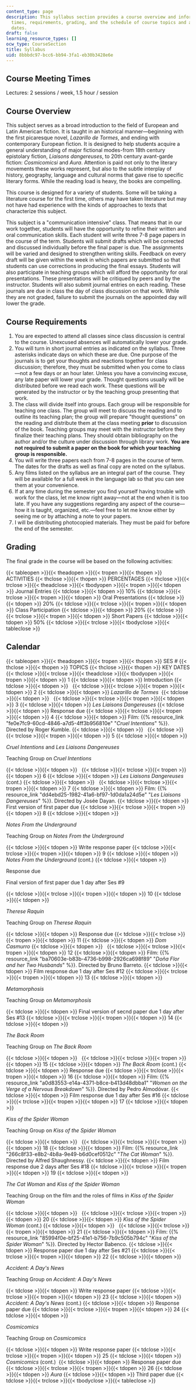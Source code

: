 ```yaml
---
content_type: page
description: This syllabus section provides a course overview and information on meeting
  times, requirements, grading, and the schedule of course topics and assignment due
  dates.
draft: false
learning_resource_types: []
ocw_type: CourseSection
title: Syllabus
uid: 8bbbdc97-bcc6-bb94-3fa1-eb30b3428e6e
---
```

## Course Meeting Times

Lectures: 2 sessions / week, 1.5 hour / session

## Course Overview

This subject serves as a broad introduction to the field of European and Latin American fiction. It is taught in an historical manner—beginning with the first picaresque novel, *Lazarillo de Tormes*, and ending with contemporary European fiction. It is designed to help students acquire a general understanding of major fictional modes-from 18th century epistolary fiction, *Liaisons dangereuses*, to 20th century avant-garde fiction: *Cosmicomicsi* and *Aura*. Attention is paid not only to the literary movements these works represent, but also to the subtle interplay of history, geography, language and cultural norms that gave rise to specific literary forms. While the reading load is heavy, the books are compelling.

This course is designed for a variety of students. Some will be taking a literature course for the first time, others may have taken literature but may not have had experience with the kinds of approaches to texts that characterize this subject.

This subject is a "communication intensive" class. That means that in our work together, students will have the opportunity to refine their written and oral communication skills. Each student will write three 7-8 page papers in the course of the term. Students will submit drafts which will be corrected and discussed individually before the final paper is due. The assignments will be varied and designed to strengthen writing skills. Feedback on every draft will be given within the week in which papers are submitted so that students can use corrections in producing the final essays. Students will also participate in teaching groups which will afford the opportunity for oral presentations. These presentations will be critiqued by peers and by the instructor. Students will also submit journal entries on each reading. These journals are due in class the day of class discussion on that work. While they are not graded, failure to submit the journals on the appointed day will lower the grade.

## Course Requirements

1. You are expected to attend all classes since class discussion is central to the course. Unexcused absences will automatically lower your grade.
2. You will turn in short journal entries as indicated on the syllabus. Three asterisks indicate days on which these are due. One purpose of the journals is to get your thoughts and reactions together for class discussion; therefore, they must be submitted when you come to class—not a few days or an hour later. Unless you have a convincing excuse, any late paper will lower your grade. Thought questions usually will be distributed before we read each work. These questions will be generated by the instructor or by the teaching group presenting that work.
3. The class will divide itself into groups. Each group will be responsible for teaching one class. The group will meet to discuss the reading and to outline its teaching plan; the group will prepare "thought questions" on the reading and distribute them at the class meeting **prior** to discussion of the book. Teaching groups may meet with the instructor before they finalize their teaching plans. They should obtain bibliography on the author and/or the culture under discussion through library work. **You are not required to submit a paper on the book for which your teaching group is responsible.**
4. You will write three papers each from 7-8 pages in the course of term. The dates for the drafts as well as final copy are noted on the syllabus.
5. Any films listed on the syllabus are an integral part of the course. They will be available for a full week in the language lab so that you can see them at your convenience.
6. If at any time during the semester you find yourself having trouble with work for the class, let me know right away—not at the end when it is too late. If you have any suggestions regarding any aspect of the course—how it is taught, organized, etc.—feel free to let me know either by seeing me or by attaching a note to your papers.
7. I will be distributing photocopied materials. They must be paid for before the end of the semester.

## Grading

The final grade in the course will be based on the following activities:

{{< tableopen >}}{{< theadopen >}}{{< tropen >}}{{< thopen >}}
ACTIVITIES
{{< thclose >}}{{< thopen >}}
PERCENTAGES
{{< thclose >}}{{< trclose >}}{{< theadclose >}}{{< tbodyopen >}}{{< tropen >}}{{< tdopen >}}
Journal Entries
{{< tdclose >}}{{< tdopen >}}
10%
{{< tdclose >}}{{< trclose >}}{{< tropen >}}{{< tdopen >}}
Oral Presentations
{{< tdclose >}}{{< tdopen >}}
20%
{{< tdclose >}}{{< trclose >}}{{< tropen >}}{{< tdopen >}}
Class Participation
{{< tdclose >}}{{< tdopen >}}
20%
{{< tdclose >}}{{< trclose >}}{{< tropen >}}{{< tdopen >}}
Short Papers
{{< tdclose >}}{{< tdopen >}}
50%
{{< tdclose >}}{{< trclose >}}{{< tbodyclose >}}{{< tableclose >}}

## Calendar

{{< tableopen >}}{{< theadopen >}}{{< tropen >}}{{< thopen >}}
SES #
{{< thclose >}}{{< thopen >}}
TOPICS
{{< thclose >}}{{< thopen >}}
KEY DATES
{{< thclose >}}{{< trclose >}}{{< theadclose >}}{{< tbodyopen >}}{{< tropen >}}{{< tdopen >}}
1
{{< tdclose >}}{{< tdopen >}}
Introduction
{{< tdclose >}}{{< tdopen >}}
 
{{< tdclose >}}{{< trclose >}}{{< tropen >}}{{< tdopen >}}
2
{{< tdclose >}}{{< tdopen >}}
*Lazarillo de Tormes* 
{{< tdclose >}}{{< tdopen >}}
 
{{< tdclose >}}{{< trclose >}}{{< tropen >}}{{< tdopen >}}
3
{{< tdclose >}}{{< tdopen >}}
*Les Liaisons Dangereuses*
{{< tdclose >}}{{< tdopen >}}
Response due
{{< tdclose >}}{{< trclose >}}{{< tropen >}}{{< tdopen >}}
4
{{< tdclose >}}{{< tdopen >}}
Film: {{% resource_link "fe0e7fc9-60cd-4846-a7d5-4ff3b956810e" "*Cruel Intentions*" %}}. Directed by Roger Kumble.
{{< tdclose >}}{{< tdopen >}}
 
{{< tdclose >}}{{< trclose >}}{{< tropen >}}{{< tdopen >}}
5
{{< tdclose >}}{{< tdopen >}}

*Cruel Intentions* and *Les Liaisons Dangereuses*

Teaching Group on *Cruel Intentions*

{{< tdclose >}}{{< tdopen >}}
 
{{< tdclose >}}{{< trclose >}}{{< tropen >}}{{< tdopen >}}
6
{{< tdclose >}}{{< tdopen >}}
*Les Liaisons Dangereuses* (cont.)
{{< tdclose >}}{{< tdopen >}}
 
{{< tdclose >}}{{< trclose >}}{{< tropen >}}{{< tdopen >}}
7
{{< tdclose >}}{{< tdopen >}}
Film: {{% resource_link "dd4ebd25-1982-41a6-bf97-1d0da1a24d5e" "*Les Liaisons Dangereuses*" %}}. Directed by Josée Dayan.
{{< tdclose >}}{{< tdopen >}}
First version of first paper due
{{< tdclose >}}{{< trclose >}}{{< tropen >}}{{< tdopen >}}
8
{{< tdclose >}}{{< tdopen >}}

*Notes From the Underground*

Teaching Group on *Notes From the Underground*

{{< tdclose >}}{{< tdopen >}}
Write response paper
{{< tdclose >}}{{< trclose >}}{{< tropen >}}{{< tdopen >}}
9
{{< tdclose >}}{{< tdopen >}}
*Notes From the Underground* (cont.)
{{< tdclose >}}{{< tdopen >}}

Response due

Final version of first paper due 1 day after Ses #9

{{< tdclose >}}{{< trclose >}}{{< tropen >}}{{< tdopen >}}
10
{{< tdclose >}}{{< tdopen >}}

*Therese Raquin*

Teaching Group on *Therese Raquin*

{{< tdclose >}}{{< tdopen >}}
Response due
{{< tdclose >}}{{< trclose >}}{{< tropen >}}{{< tdopen >}}
11
{{< tdclose >}}{{< tdopen >}}
*Dom Casmurro*
{{< tdclose >}}{{< tdopen >}}
 
{{< tdclose >}}{{< trclose >}}{{< tropen >}}{{< tdopen >}}
12
{{< tdclose >}}{{< tdopen >}}
Film: {{% resource_link "ba70603e-b83b-4736-b998-2926ca698f89" "*Doña Flor and her Two Husbands*" %}}. Directed by Bruno Barreto.
{{< tdclose >}}{{< tdopen >}}
Film response due 1 day after Ses #12
{{< tdclose >}}{{< trclose >}}{{< tropen >}}{{< tdopen >}}
13
{{< tdclose >}}{{< tdopen >}}

*Metamorphosis*

Teaching Group on *Metamorphosis*

{{< tdclose >}}{{< tdopen >}}
Final version of secnd paper due 1 day after Ses #13
{{< tdclose >}}{{< trclose >}}{{< tropen >}}{{< tdopen >}}
14
{{< tdclose >}}{{< tdopen >}}

*The Back Room*

Teaching Group on *The Back Room*

{{< tdclose >}}{{< tdopen >}}
 
{{< tdclose >}}{{< trclose >}}{{< tropen >}}{{< tdopen >}}
15
{{< tdclose >}}{{< tdopen >}}
*The Back Room* (cont.)
{{< tdclose >}}{{< tdopen >}}
Response due
{{< tdclose >}}{{< trclose >}}{{< tropen >}}{{< tdopen >}}
16
{{< tdclose >}}{{< tdopen >}}
Film: {{% resource_link "a0d83553-e14a-4371-b8ce-b413d48dbba1" "*Women on the Verge of a Nervous Breakdown*" %}}. Directed by Pedro Almodóvar.
{{< tdclose >}}{{< tdopen >}}
Film response due 1 day after Ses #16
{{< tdclose >}}{{< trclose >}}{{< tropen >}}{{< tdopen >}}
17
{{< tdclose >}}{{< tdopen >}}

*Kiss of the Spider Woman*

Teaching Group on *Kiss of the Spider Woman*

{{< tdclose >}}{{< tdopen >}}
 
{{< tdclose >}}{{< trclose >}}{{< tropen >}}{{< tdopen >}}
18
{{< tdclose >}}{{< tdopen >}}
Film: {{% resource_link "266c8f33-e8b2-4b8a-9e49-b6d0cef0512c" "*The Cat Woman*" %}}. Directed by Alfred Shaughnessy.
{{< tdclose >}}{{< tdopen >}}
Film response due 2 days after Ses #18
{{< tdclose >}}{{< trclose >}}{{< tropen >}}{{< tdopen >}}
19
{{< tdclose >}}{{< tdopen >}}

*The Cat Woman* and *Kiss of the Spider Woman*

Teaching Group on the film and the roles of films in *Kiss of the Spider Woman*

{{< tdclose >}}{{< tdopen >}}
 
{{< tdclose >}}{{< trclose >}}{{< tropen >}}{{< tdopen >}}
20
{{< tdclose >}}{{< tdopen >}}
*Kiss of the Spider Woman* (cont.)
{{< tdclose >}}{{< tdopen >}}
 
{{< tdclose >}}{{< trclose >}}{{< tropen >}}{{< tdopen >}}
21
{{< tdclose >}}{{< tdopen >}}
Film: {{% resource_link "85994f0e-bf25-41e1-b756-7b9c505b794c" "*Kiss of the Spider Woman*" %}}*.* Directed by Hector Babenco.
{{< tdclose >}}{{< tdopen >}}
Response paper due 1 day after Ses #21
{{< tdclose >}}{{< trclose >}}{{< tropen >}}{{< tdopen >}}
22
{{< tdclose >}}{{< tdopen >}}

*Accident: A Day's News*

Teaching Group on *Accident: A Day's News*

{{< tdclose >}}{{< tdopen >}}
Write response paper
{{< tdclose >}}{{< trclose >}}{{< tropen >}}{{< tdopen >}}
23
{{< tdclose >}}{{< tdopen >}}
*Accident: A Day's News* (cont.)
{{< tdclose >}}{{< tdopen >}}
Response paper due
{{< tdclose >}}{{< trclose >}}{{< tropen >}}{{< tdopen >}}
24
{{< tdclose >}}{{< tdopen >}}

*Cosmicomics*

Teaching Group on *Cosmicomics*

{{< tdclose >}}{{< tdopen >}}
Write response paper
{{< tdclose >}}{{< trclose >}}{{< tropen >}}{{< tdopen >}}
25
{{< tdclose >}}{{< tdopen >}}
*Cosmicomics* (cont.) 
{{< tdclose >}}{{< tdopen >}}
Response paper due
{{< tdclose >}}{{< trclose >}}{{< tropen >}}{{< tdopen >}}
26
{{< tdclose >}}{{< tdopen >}}
*Aura*
{{< tdclose >}}{{< tdopen >}}
Third paper due
{{< tdclose >}}{{< trclose >}}{{< tbodyclose >}}{{< tableclose >}}